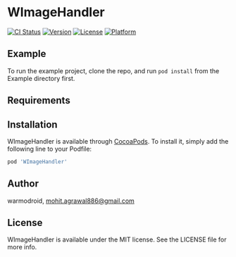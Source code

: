 # WImageHandler

[![CI Status](https://img.shields.io/travis/warmodroid/WImageHandler.svg?style=flat)](https://travis-ci.org/warmodroid/WImageHandler)
[![Version](https://img.shields.io/cocoapods/v/WImageHandler.svg?style=flat)](https://cocoapods.org/pods/WImageHandler)
[![License](https://img.shields.io/cocoapods/l/WImageHandler.svg?style=flat)](https://cocoapods.org/pods/WImageHandler)
[![Platform](https://img.shields.io/cocoapods/p/WImageHandler.svg?style=flat)](https://cocoapods.org/pods/WImageHandler)

## Example

To run the example project, clone the repo, and run `pod install` from the Example directory first.

## Requirements

## Installation

WImageHandler is available through [CocoaPods](https://cocoapods.org). To install
it, simply add the following line to your Podfile:

```ruby
pod 'WImageHandler'
```

## Author

warmodroid, mohit.agrawal886@gmail.com

## License

WImageHandler is available under the MIT license. See the LICENSE file for more info.
